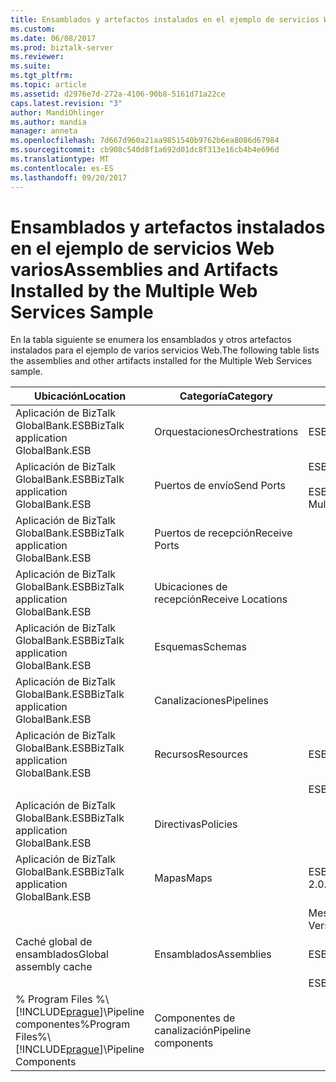 ```yaml
---
title: Ensamblados y artefactos instalados en el ejemplo de servicios Web varios | Documentos de Microsoft
ms.custom: 
ms.date: 06/08/2017
ms.prod: biztalk-server
ms.reviewer: 
ms.suite: 
ms.tgt_pltfrm: 
ms.topic: article
ms.assetid: d2976e7d-272a-4106-90b8-5161d71a22ce
caps.latest.revision: "3"
author: MandiOhlinger
ms.author: mandia
manager: anneta
ms.openlocfilehash: 7d667d960a21aa9851540b9762b6ea8086d67984
ms.sourcegitcommit: cb908c540d8f1a692d01dc8f313e16cb4b4e696d
ms.translationtype: MT
ms.contentlocale: es-ES
ms.lasthandoff: 09/20/2017
---
```

# <a name="assemblies-and-artifacts-installed-by-the-multiple-web-services-sample"></a><span data-ttu-id="6052f-102">Ensamblados y artefactos instalados en el ejemplo de servicios Web varios</span><span class="sxs-lookup"><span data-stu-id="6052f-102">Assemblies and Artifacts Installed by the Multiple Web Services Sample</span></span>
<span data-ttu-id="6052f-103">En la tabla siguiente se enumera los ensamblados y otros artefactos instalados para el ejemplo de varios servicios Web.</span><span class="sxs-lookup"><span data-stu-id="6052f-103">The following table lists the assemblies and other artifacts installed for the Multiple Web Services sample.</span></span>  
  
|<span data-ttu-id="6052f-104">Ubicación</span><span class="sxs-lookup"><span data-stu-id="6052f-104">Location</span></span>|<span data-ttu-id="6052f-105">Categoría</span><span class="sxs-lookup"><span data-stu-id="6052f-105">Category</span></span>|<span data-ttu-id="6052f-106">Nombre y versión del componente</span><span class="sxs-lookup"><span data-stu-id="6052f-106">Name and version of the component</span></span>|  
|--------------|--------------|---------------------------------------|  
|<span data-ttu-id="6052f-107">Aplicación de BizTalk GlobalBank.ESB</span><span class="sxs-lookup"><span data-stu-id="6052f-107">BizTalk application GlobalBank.ESB</span></span>|<span data-ttu-id="6052f-108">Orquestaciones</span><span class="sxs-lookup"><span data-stu-id="6052f-108">Orchestrations</span></span>|<span data-ttu-id="6052f-109">ESB. MultipleWebServices.Orchestrations.TwoWayRouting</span><span class="sxs-lookup"><span data-stu-id="6052f-109">ESB.MultipleWebServices.Orchestrations.TwoWayRouting</span></span>|  
|<span data-ttu-id="6052f-110">Aplicación de BizTalk GlobalBank.ESB</span><span class="sxs-lookup"><span data-stu-id="6052f-110">BizTalk application GlobalBank.ESB</span></span>|<span data-ttu-id="6052f-111">Puertos de envío</span><span class="sxs-lookup"><span data-stu-id="6052f-111">Send Ports</span></span>|<span data-ttu-id="6052f-112">ESB. MultipleWebServices.Orchestrations_2.0.0.0_</span><span class="sxs-lookup"><span data-stu-id="6052f-112">ESB.MultipleWebServices.Orchestrations_2.0.0.0_</span></span><br /><br /> <span data-ttu-id="6052f-113">ESB. MultipleWebServices.Orchestrations.TwoWayRouting_RoutingPort_d98186f1038d4721</span><span class="sxs-lookup"><span data-stu-id="6052f-113">ESB.MultipleWebServices.Orchestrations.TwoWayRouting_RoutingPort_d98186f1038d4721</span></span>|  
|<span data-ttu-id="6052f-114">Aplicación de BizTalk GlobalBank.ESB</span><span class="sxs-lookup"><span data-stu-id="6052f-114">BizTalk application GlobalBank.ESB</span></span>|<span data-ttu-id="6052f-115">Puertos de recepción</span><span class="sxs-lookup"><span data-stu-id="6052f-115">Receive Ports</span></span>||  
|<span data-ttu-id="6052f-116">Aplicación de BizTalk GlobalBank.ESB</span><span class="sxs-lookup"><span data-stu-id="6052f-116">BizTalk application GlobalBank.ESB</span></span>|<span data-ttu-id="6052f-117">Ubicaciones de recepción</span><span class="sxs-lookup"><span data-stu-id="6052f-117">Receive Locations</span></span>||  
|<span data-ttu-id="6052f-118">Aplicación de BizTalk GlobalBank.ESB</span><span class="sxs-lookup"><span data-stu-id="6052f-118">BizTalk application GlobalBank.ESB</span></span>|<span data-ttu-id="6052f-119">Esquemas</span><span class="sxs-lookup"><span data-stu-id="6052f-119">Schemas</span></span>||  
|<span data-ttu-id="6052f-120">Aplicación de BizTalk GlobalBank.ESB</span><span class="sxs-lookup"><span data-stu-id="6052f-120">BizTalk application GlobalBank.ESB</span></span>|<span data-ttu-id="6052f-121">Canalizaciones</span><span class="sxs-lookup"><span data-stu-id="6052f-121">Pipelines</span></span>||  
|<span data-ttu-id="6052f-122">Aplicación de BizTalk GlobalBank.ESB</span><span class="sxs-lookup"><span data-stu-id="6052f-122">BizTalk application GlobalBank.ESB</span></span>|<span data-ttu-id="6052f-123">Recursos</span><span class="sxs-lookup"><span data-stu-id="6052f-123">Resources</span></span>|<span data-ttu-id="6052f-124">ESB. MultipleWebServices.Maps versión 2.0.0.0</span><span class="sxs-lookup"><span data-stu-id="6052f-124">ESB.MultipleWebServices.Maps Version 2.0.0.0</span></span>|  
|||<span data-ttu-id="6052f-125">ESB. MultipleWebServices.Orchestrations versión 2.0.0.0</span><span class="sxs-lookup"><span data-stu-id="6052f-125">ESB.MultipleWebServices.Orchestrations Version 2.0.0.0</span></span>|  
|<span data-ttu-id="6052f-126">Aplicación de BizTalk GlobalBank.ESB</span><span class="sxs-lookup"><span data-stu-id="6052f-126">BizTalk application GlobalBank.ESB</span></span>|<span data-ttu-id="6052f-127">Directivas</span><span class="sxs-lookup"><span data-stu-id="6052f-127">Policies</span></span>||  
|<span data-ttu-id="6052f-128">Aplicación de BizTalk GlobalBank.ESB</span><span class="sxs-lookup"><span data-stu-id="6052f-128">BizTalk application GlobalBank.ESB</span></span>|<span data-ttu-id="6052f-129">Mapas</span><span class="sxs-lookup"><span data-stu-id="6052f-129">Maps</span></span>|<span data-ttu-id="6052f-130">ESB. MultipleWebServices.Maps.SubmitOrderResponseCN_To_SubmitOrderRequestCN versión 2.0.0.0</span><span class="sxs-lookup"><span data-stu-id="6052f-130">ESB.MultipleWebServices.Maps.SubmitOrderResponseCN_To_SubmitOrderRequestCN Version 2.0.0.0</span></span>|  
|||<span data-ttu-id="6052f-131">MessageEnrichment.Transforms.OrderDocAndGetOrderDetailsToInventoryOrder versión 1.0.0.0</span><span class="sxs-lookup"><span data-stu-id="6052f-131">MessageEnrichment.Transforms.OrderDocAndGetOrderDetailsToInventoryOrder Version 1.0.0.0</span></span>|  
|<span data-ttu-id="6052f-132">Caché global de ensamblados</span><span class="sxs-lookup"><span data-stu-id="6052f-132">Global assembly cache</span></span>|<span data-ttu-id="6052f-133">Ensamblados</span><span class="sxs-lookup"><span data-stu-id="6052f-133">Assemblies</span></span>|<span data-ttu-id="6052f-134">ESB. MultipleWebServices.Maps versión 2.0.0.0</span><span class="sxs-lookup"><span data-stu-id="6052f-134">ESB.MultipleWebServices.Maps Version 2.0.0.0</span></span>|  
|||<span data-ttu-id="6052f-135">ESB. MultipleWebServices.Orchestrations versión 2.0.0.0</span><span class="sxs-lookup"><span data-stu-id="6052f-135">ESB.MultipleWebServices.Orchestrations Version 2.0.0.0</span></span>|  
|<span data-ttu-id="6052f-136">% Program Files %\\[!INCLUDE[prague](../includes/prague-md.md)]\Pipeline componentes</span><span class="sxs-lookup"><span data-stu-id="6052f-136">%Program Files%\\[!INCLUDE[prague](../includes/prague-md.md)]\Pipeline Components</span></span>|<span data-ttu-id="6052f-137">Componentes de canalización</span><span class="sxs-lookup"><span data-stu-id="6052f-137">Pipeline components</span></span>||